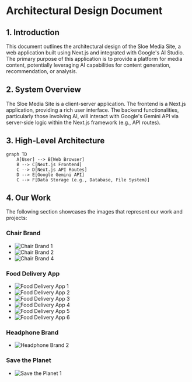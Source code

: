 # Architectural Design Document

## 1. Introduction

This document outlines the architectural design of the Sloe Media Site, a web application built using Next.js and integrated with Google's AI Studio. The primary purpose of this application is to provide a platform for media content, potentially leveraging AI capabilities for content generation, recommendation, or analysis.

## 2. System Overview

The Sloe Media Site is a client-server application. The frontend is a Next.js application, providing a rich user interface. The backend functionalities, particularly those involving AI, will interact with Google's Gemini API via server-side logic within the Next.js framework (e.g., API routes).

## 3. High-Level Architecture

```mermaid
graph TD
    A[User] --> B[Web Browser]
    B --> C[Next.js Frontend]
    C --> D[Next.js API Routes]
    D --> E[Google Gemini API]
    C --> F[Data Storage (e.g., Database, File System)]
````

## 4. Our Work

The following section showcases the images that represent our work and projects:

### Chair Brand

- ![Chair Brand 1](images/chair%20brand%201.jpg)
- ![Chair Brand 2](images/chair%20brand%202.jpg)
- ![Chair Brand 4](images/chair%20brand%204.jpg)

### Food Delivery App

- ![Food Delivery App 1](images/food%20delivery%20app%201.jpg)
- ![Food Delivery App 2](images/food%20delivery%20app%202.jpg)
- ![Food Delivery App 3](images/food%20delivery%20app%203.jpg)
- ![Food Delivery App 4](images/food%20delivery%20app%204.jpg)
- ![Food Delivery App 5](images/food%20delivery%20app%205.jpg)
- ![Food Delivery App 6](images/food%20delivery%20app%206.jpg)

### Headphone Brand

- ![Headphone Brand 2](images/headphone%20brand%202.jpg)

### Save the Planet

- ![Save the Planet 1](images/save%20the%20planet%201.jpg)
